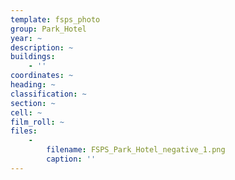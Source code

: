 ```yaml
---
template: fsps_photo
group: Park_Hotel
year: ~
description: ~
buildings:
    - ''
coordinates: ~
heading: ~
classification: ~
section: ~
cell: ~
film_roll: ~
files:
    -
        filename: FSPS_Park_Hotel_negative_1.png
        caption: ''
---
```

